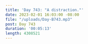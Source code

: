 ```yaml
---
title: 'Day 743: "A distraction."'
date: 2023-02-01 16:03:00 -08:00
file: "/uploads/Day-B743.mp3"
post: Day 743
duration: '00:05:13'
length: 4308521
---
```


